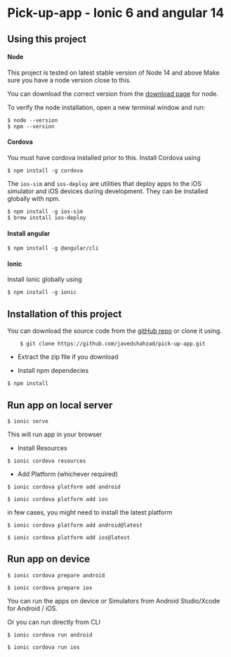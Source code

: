 
# Pick-up-app - Ionic 6 and angular 14


## Using this project

#### Node

This project is tested on latest stable version of Node 14 and above Make sure you have a node version close to this.

You can download the correct version from the [download page](https://nodejs.org/en/download/) for node.


To verify the node installation, open a new terminal window and run:

```
$ node --version
$ npm --version
```

#### Cordova

You must have cordova installed prior to this. Install Cordova using


```
$ npm install -g cordova
```

The `ios-sim` and `ios-deploy` are utilities that deploy apps to the iOS simulator and iOS devices during development. They can be installed globally with npm.

```
$ npm install -g ios-sim
$ brew install ios-deploy
```

#### Install angular

```
$ npm install -g @angular/cli

```

#### Ionic

Install Ionic globally using

```
$ npm install -g ionic
```

## Installation of this project
You can download the source code from the [gitHub repo](https://github.com/javedshahzad/pick-up-app.git) or clone it using.
```
    $ git clone https://github.com/javedshahzad/pick-up-app.git
```

* Extract the zip file if you download

* Install npm dependecies

```
$ npm install
```
## Run app on local server

```
$ ionic serve
```
This will run app in your browser

* Install Resources
```
$ ionic cordova resources
```


* Add Platform (whichever required)
```
$ ionic cordova platform add android

$ ionic cordova platform add ios
```

in few cases, you might need to install the latest platform

```
$ ionic cordova platform add android@latest

$ ionic cordova platform add ios@latest
```



## Run app on device

```
$ ionic cordova prepare android

$ ionic cordova prepare ios
```

You can run the apps on device or Simulators from Android Studio/Xcode for Android / iOS.

Or you can run directly from CLI

``` 
$ ionic cordova run android

$ ionic cordova run ios
```
